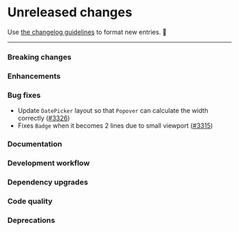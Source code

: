 # Unreleased changes

Use [the changelog guidelines](https://git.io/polaris-changelog-guidelines) to format new entries. 💜

---

### Breaking changes

### Enhancements

### Bug fixes

- Update `DatePicker` layout so that `Popover` can calculate the width correctly ([#3326](https://github.com/Shopify/polaris-react/pull/3326))
- Fixes `Badge` when it becomes 2 lines due to small viewport ([#3315](https://github.com/Shopify/polaris-react/pull/3315))

### Documentation

### Development workflow

### Dependency upgrades

### Code quality

### Deprecations
